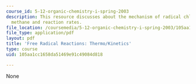 ```yaml
---
course_id: 5-12-organic-chemistry-i-spring-2003
description: This resource discusses about the mechanism of radical chlorination of
  methane and reaction rates.
file_location: /coursemedia/5-12-organic-chemistry-i-spring-2003/105aa1cc1658da51469e91c49084d818_07.pdf
file_type: application/pdf
layout: pdf
title: 'Free Radical Reactions: Thermo/Kinetics'
type: course
uid: 105aa1cc1658da51469e91c49084d818

---
```

None
